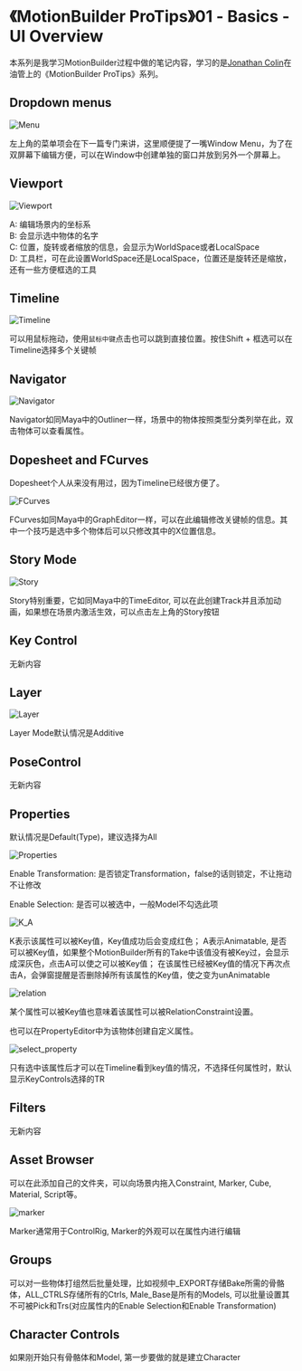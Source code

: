 # 《MotionBuilder ProTips》01 - Basics - UI Overview

本系列是我学习MotionBuilder过程中做的笔记内容，学习的是[Jonathan Colin](https://www.jonathan-colin.com/)在油管上的《MotionBuilder ProTips》系列。

## Dropdown menus

![Menu](./MotionBuilderProTips01/Menu.png)

左上角的菜单项会在下一篇专门来讲，这里顺便提了一嘴Window Menu，为了在双屏幕下编辑方便，可以在Window中创建单独的窗口并放到另外一个屏幕上。

## Viewport

![Viewport](./MotionBuilderProTips01/Viewport.png)

A: 编辑场景内的坐标系  
B: 会显示选中物体的名字  
C: 位置，旋转或者缩放的信息，会显示为WorldSpace或者LocalSpace  
D: 工具栏，可在此设置WorldSpace还是LocalSpace，位置还是旋转还是缩放，还有一些方便框选的工具  

## Timeline

![Timeline](./MotionBuilderProTips01/Timeline.png)

可以用鼠标拖动，使用``鼠标中键``点击也可以跳到直接位置。按住Shift + 框选可以在Timeline选择多个关键帧

## Navigator

![Navigator](./MotionBuilderProTips01/Navigator.png)

Navigator如同Maya中的Outliner一样，场景中的物体按照类型分类列举在此，双击物体可以查看属性。

## Dopesheet and FCurves

Dopesheet个人从来没有用过，因为Timeline已经很方便了。

![FCurves](./MotionBuilderProTips01/FCurves.png)

FCurves如同Maya中的GraphEditor一样，可以在此编辑修改关键帧的信息。其中一个技巧是选中多个物体后可以只修改其中的X位置信息。

## Story Mode

![Story](./MotionBuilderProTips01/Story.png)

Story特别重要，它如同Maya中的TimeEditor, 可以在此创建Track并且添加动画，如果想在场景内激活生效，可以点击左上角的Story按钮

## Key Control
无新内容

## Layer

![Layer](./MotionBuilderProTips01/Layer.png)

Layer Mode默认情况是Additive

## PoseControl
无新内容

## Properties

默认情况是Default(Type)，建议选择为All

![Properties](./MotionBuilderProTips01/Properties.png)

Enable Transformation: 是否锁定Transformation，false的话则锁定，不让拖动不让修改

Enable Selection: 是否可以被选中，一般Model不勾选此项

![K_A](./MotionBuilderProTips01/KA.png)

K表示该属性可以被Key值，Key值成功后会变成红色；
A表示Animatable, 是否可以被Key值，如果整个MotionBuilder所有的Take中该值没有被Key过，会显示成深灰色，点击A可以使之可以被Key值；
在该属性已经被Key值的情况下再次点击A，会弹窗提醒是否删除掉所有该属性的Key值，使之变为unAnimatable

![relation](./MotionBuilderProTips01/relation.png)

某个属性可以被Key值也意味着该属性可以被RelationConstraint设置。

也可以在PropertyEditor中为该物体创建自定义属性。

![select_property](./MotionBuilderProTips01/select_property.png)

只有选中该属性后才可以在Timeline看到key值的情况，不选择任何属性时，默认显示KeyControls选择的TR

## Filters

无新内容

## Asset Browser

可以在此添加自己的文件夹，可以向场景内拖入Constraint, Marker, Cube, Material, Script等。

![marker](./MotionBuilderProTips01/marker.png)

Marker通常用于ControlRig, Marker的外观可以在属性内进行编辑

## Groups

可以对一些物体打组然后批量处理，比如视频中_EXPORT存储Bake所需的骨骼体，ALL_CTRLS存储所有的Ctrls, Male_Base是所有的Models, 可以批量设置其不可被Pick和Trs(对应属性内的Enable Selection和Enable Transformation)

## Character Controls

如果刚开始只有骨骼体和Model, 第一步要做的就是建立Character